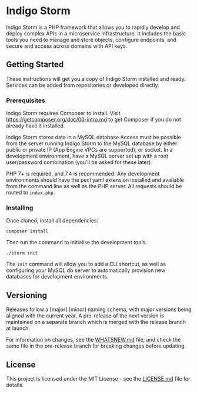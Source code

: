 # Indigo Storm

Indigo Storm is a PHP framework that allows you to rapidly develop and deploy complex APIs in a microservice 
infrastructure. It includes the basic tools you need to manage and store objects, configure endpoints, and secure and
access across domains with API keys.

## Getting Started

These instructions will get you a copy of Indigo Storm installed and ready. Services can be added from repositories 
or developed directly.

### Prerequisites

Indigo Storm requires Composer to install. Visit https://getcomposer.org/doc/00-intro.md to get Composer if you do not
already have it installed.

Indigo Storm stores data in a MySQL database Access must be possible from the server running Indigo Storm to the MySQL 
database by either public or private IP (App Engine VPCs are supported), or socket. In a development environment, have
a MySQL server set up with a root user/password combination (you'll be asked for these later).

PHP 7+ is required, and 7.4 is recommended. Any development environments should have the pecl yaml extension installed
and available from the command line as well as the PHP server. All requests should be routed to `index.php`.

### Installing

Once cloned, install all dependencies:

```
composer install
```

Then run the command to initialise the development tools.

```
./storm init
```

The `init` command will allow you to add a CLI shortcut, as well as configuring your MySQL db server to automatically
provision new databases for development environments.

## Versioning

Releases follow a [major].[minor] naming schema, with major versions being aligned with the current year. A pre-release 
of the next version is maintained on a separate branch which is merged with the release branch at launch.

For information on changes, see the [WHATSNEW.md](WHATSNEW.md) file, and check the same file in the pre-release branch 
for breaking changes before updating.

## License

This project is licensed under the MIT License - see the [LICENSE.md](LICENSE.md) file for details.
